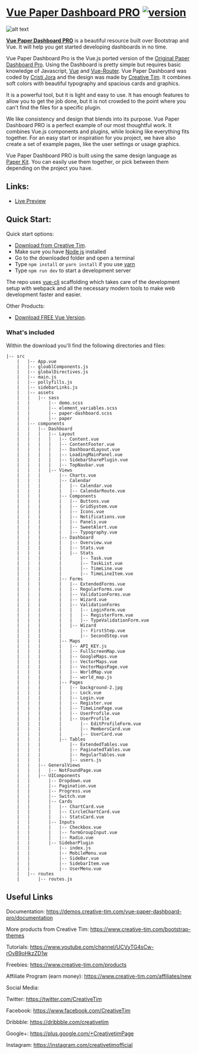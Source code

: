 # [Vue Paper Dashboard PRO](https://www.creative-tim.com/product/vue-paper-dashboard-pro) [![version][version-badge]][changelog]

![alt text](https://s3.amazonaws.com/creativetim_bucket/products/63/original/opt_pkp_vue_thumbnail.jpg)

**[Vue Paper Dashboard PRO](https://www.creative-tim.com/product/vue-paper-dashboard-pro)** is a beautiful resource built over Bootstrap and Vue.
It will help you get started developing dashboards in no time.

Vue Paper Dashboard Pro is the Vue.js ported version of the [Original Paper Dashboard Pro](https://www.creative-tim.com/product/paper-dashboard-pro).
Using the Dashboard is pretty simple but requires basic knowledge of Javascript, [Vue](https://vuejs.org/v2/guide/) and [Vue-Router](https://router.vuejs.org/en/).
Vue Paper Dashboard was coded by [Cristi Jora](https://github.com/cristijora) and the design was made by [Creative Tim](https://www.creative-tim.com/).
It combines soft colors with beautiful typography and spacious cards and graphics.

It is a powerful tool, but it is light and easy to use.
It has enough features to allow you to get the job done, but it is not crowded to the point where you can't find the files for a specific plugin.

We like consistency and design that blends into its purpose.
Vue Paper Dashboard PRO is a perfect example of our most thoughtful work. It combines Vue.js components and plugins, while looking like everything fits together.
For an easy start or inspiration for you project, we have also create a set of example pages, like the user settings or usage graphics.

Vue Paper Dashboard PRO is built using the same design language as [Paper Kit](http://www.creative-tim.com/product/paper-kit).
You can easily use them together, or pick between them depending on the project you have.

## Links:

- [Live Preview](https://cristijora.github.io/paper-dashboard-pro/#/admin/overview)

## Quick Start:

Quick start options:

- [Download from Creative Tim](https://www.creative-tim.com/product/vue-paper-dashboard-pro).
- Make sure you have [Node js](https://nodejs.org/en/) installed
- Go to the downloaded folder and open a terminal
- Type `npm install` or `yarn install` if you use [yarn](https://yarnpkg.com/en/)
- Type `npm run dev` to start a development server

The repo uses [vue-cli](https://github.com/vuejs/vue-cli) scaffolding which takes care of the development setup with webpack and all the necessary modern tools to make web development faster and easier.

Other Products:

- [Download FREE Vue Version](https://www.creative-tim.com/product/vue-paper-dashboard).

### What's included

Within the download you'll find the following directories and files:

```
|-- src
    |   |-- App.vue
    |   |-- gloablComponents.js
    |   |-- globalDirectives.js
    |   |-- main.js
    |   |-- pollyfills.js
    |   |-- sidebarLinks.js
    |   |-- assets
    |   |   |-- sass
    |   |       |-- demo.scss
    |   |       |-- element_variables.scss
    |   |       |-- paper-dashboard.scss
    |   |       |-- paper
    |   |-- components
    |   |   |-- Dashboard
    |   |   |   |-- Layout
    |   |   |   |   |-- Content.vue
    |   |   |   |   |-- ContentFooter.vue
    |   |   |   |   |-- DashboardLayout.vue
    |   |   |   |   |-- LoadingMainPanel.vue
    |   |   |   |   |-- SidebarSharePlugin.vue
    |   |   |   |   |-- TopNavbar.vue
    |   |   |   |-- Views
    |   |   |       |-- Charts.vue
    |   |   |       |-- Calendar
    |   |   |       |   |-- Calendar.vue
    |   |   |       |   |-- CalendarRoute.vue
    |   |   |       |-- Components
    |   |   |       |   |-- Buttons.vue
    |   |   |       |   |-- GridSystem.vue
    |   |   |       |   |-- Icons.vue
    |   |   |       |   |-- Notifications.vue
    |   |   |       |   |-- Panels.vue
    |   |   |       |   |-- SweetAlert.vue
    |   |   |       |   |-- Typography.vue
    |   |   |       |-- Dashboard
    |   |   |       |   |-- Overview.vue
    |   |   |       |   |-- Stats.vue
    |   |   |       |   |-- Stats
    |   |   |       |       |-- Task.vue
    |   |   |       |       |-- TaskList.vue
    |   |   |       |       |-- TimeLine.vue
    |   |   |       |       |-- TimeLineItem.vue
    |   |   |       |-- Forms
    |   |   |       |   |-- ExtendedForms.vue
    |   |   |       |   |-- RegularForms.vue
    |   |   |       |   |-- ValidationForms.vue
    |   |   |       |   |-- Wizard.vue
    |   |   |       |   |-- ValidationForms
    |   |   |       |   |   |-- LoginForm.vue
    |   |   |       |   |   |-- RegisterForm.vue
    |   |   |       |   |   |-- TypeValidationForm.vue
    |   |   |       |   |-- Wizard
    |   |   |       |       |-- FirstStep.vue
    |   |   |       |       |-- SecondStep.vue
    |   |   |       |-- Maps
    |   |   |       |   |-- API_KEY.js
    |   |   |       |   |-- FullScreenMap.vue
    |   |   |       |   |-- GoogleMaps.vue
    |   |   |       |   |-- VectorMaps.vue
    |   |   |       |   |-- VectorMapsPage.vue
    |   |   |       |   |-- WorldMap.vue
    |   |   |       |   |-- world_map.js
    |   |   |       |-- Pages
    |   |   |       |   |-- background-2.jpg
    |   |   |       |   |-- Lock.vue
    |   |   |       |   |-- Login.vue
    |   |   |       |   |-- Register.vue
    |   |   |       |   |-- TimeLinePage.vue
    |   |   |       |   |-- UserProfile.vue
    |   |   |       |   |-- UserProfile
    |   |   |       |       |-- EditProfileForm.vue
    |   |   |       |       |-- MembersCard.vue
    |   |   |       |       |-- UserCard.vue
    |   |   |       |-- Tables
    |   |   |           |-- ExtendedTables.vue
    |   |   |           |-- PaginatedTables.vue
    |   |   |           |-- RegularTables.vue
    |   |   |           |-- users.js
    |   |   |-- GeneralViews
    |   |   |   |-- NotFoundPage.vue
    |   |   |-- UIComponents
    |   |       |-- Dropdown.vue
    |   |       |-- Pagination.vue
    |   |       |-- Progress.vue
    |   |       |-- Switch.vue
    |   |       |-- Cards
    |   |       |   |-- ChartCard.vue
    |   |       |   |-- CircleChartCard.vue
    |   |       |   |-- StatsCard.vue
    |   |       |-- Inputs
    |   |       |   |-- Checkbox.vue
    |   |       |   |-- formGroupInput.vue
    |   |       |   |-- Radio.vue
    |   |       |-- SidebarPlugin
    |   |           |-- index.js
    |   |           |-- MobileMenu.vue
    |   |           |-- SideBar.vue
    |   |           |-- SidebarItem.vue
    |   |           |-- UserMenu.vue
    |   |-- routes
    |       |-- routes.js
```

## Useful Links

Documentation: https://demos.creative-tim.com/vue-paper-dashboard-pro/documentation

More products from Creative Tim: <https://www.creative-tim.com/bootstrap-themes>

Tutorials: <https://www.youtube.com/channel/UCVyTG4sCw-rOvB9oHkzZD1w>

Freebies: <https://www.creative-tim.com/products>

Affiliate Program (earn money): <https://www.creative-tim.com/affiliates/new>

Social Media:

Twitter: <https://twitter.com/CreativeTim>

Facebook: <https://www.facebook.com/CreativeTim>

Dribbble: <https://dribbble.com/creativetim>

Google+: <https://plus.google.com/+CreativetimPage>

Instagram: <https://instagram.com/creativetimofficial>

[changelog]: ./CHANGELOG.md
[version-badge]: https://img.shields.io/badge/version-2.4.2-blue.svg
